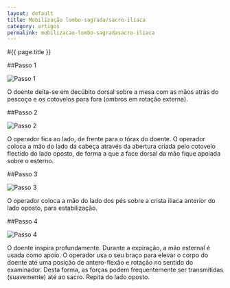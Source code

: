 ```yaml
---
layout: default
title: Mobilização lombo-sagrada/sacro-ilíaca
category: artigos
permalink: mobilizacao-lombo-sagradasacro-iliaca
---
```


#{{ page.title }}

##Passo 1

![Passo 1](http://www.dorlombar.com/wp-content/uploads/2011/09/figura-1.png "O doente deita-se em decúbito dorsal sobre a mesa com as mãos atrás do pescoço e os cotovelos para fora (ombros em rotação externa).")

O doente deita-se em decúbito dorsal sobre a mesa com as mãos atrás do pescoço e os cotovelos para fora (ombros em rotação externa).

##Passo 2

![Passo 2](http://www.dorlombar.com/wp-content/uploads/2011/09/figura-2.png "O operador fica ao lado, de frente para o tórax do doente. O operador coloca a mão do lado da cabeça através da abertura criada pelo cotovelo flectido do lado oposto, de forma a que a face dorsal da mão fique apoiada sobre o esterno.")

O operador fica ao lado, de frente para o tórax do doente. O operador coloca a mão do lado da cabeça através da abertura criada pelo cotovelo flectido do lado oposto, de forma a que a face dorsal da mão fique apoiada sobre o esterno.

##Passo 3

![Passo 3](http://www.dorlombar.com/wp-content/uploads/2011/09/figura-3.png "O operador coloca a mão do lado dos pés sobre a crista ilíaca anterior do lado oposto, para estabilização.")

O operador coloca a mão do lado dos pés sobre a crista ilíaca anterior do lado oposto, para estabilização.

##Passo 4

![Passo 4](http://www.dorlombar.com/wp-content/uploads/2011/09/figura-4.png "O doente inspira profundamente. Durante a expiração, a mão esternal é usada como apoio. O operador usa o seu braço para elevar o corpo do doente até uma posição de antero-flexão e rotação no sentido do examinador. Desta forma, as forças podem frequentemente ser transmitidas (suavemente) até ao sacro. Repita do lado oposto.")

O doente inspira profundamente. Durante a expiração, a mão esternal é usada como apoio. O operador usa o seu braço para elevar o corpo do doente até uma posição de antero-flexão e rotação no sentido do examinador. Desta forma, as forças podem frequentemente ser transmitidas (suavemente) até ao sacro. Repita do lado oposto.
